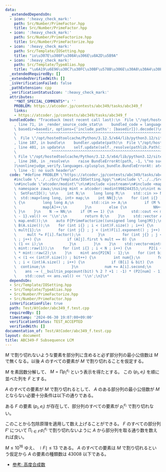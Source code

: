 ```yaml
---
data:
  _extendedDependsOn:
  - icon: ':heavy_check_mark:'
    path: Src/Number/PrimeFactor.hpp
    title: Src/Number/PrimeFactor.hpp
  - icon: ':heavy_check_mark:'
    path: Src/Number/PrimeFactorize.hpp
    title: Src/Number/PrimeFactorize.hpp
  - icon: ':heavy_check_mark:'
    path: Src/Template/IOSetting.hpp
    title: "io\u307E\u308F\u308A\u306E\u8A2D\u5B9A"
  - icon: ':heavy_check_mark:'
    path: Src/Template/TypeAlias.hpp
    title: "\u6A19\u6E96\u30C7\u30FC\u30BF\u578B\u306E\u30A8\u30A4\u30EA\u30A2\u30B9"
  _extendedRequiredBy: []
  _extendedVerifiedWith: []
  _isVerificationFailed: false
  _pathExtension: cpp
  _verificationStatusIcon: ':heavy_check_mark:'
  attributes:
    '*NOT_SPECIAL_COMMENTS*': ''
    PROBLEM: https://atcoder.jp/contests/abc349/tasks/abc349_f
    links:
    - https://atcoder.jp/contests/abc349/tasks/abc349_f
  bundledCode: "Traceback (most recent call last):\n  File \"/opt/hostedtoolcache/Python/3.12.5/x64/lib/python3.12/site-packages/onlinejudge_verify/documentation/build.py\"\
    , line 71, in _render_source_code_stat\n    bundled_code = language.bundle(stat.path,\
    \ basedir=basedir, options={'include_paths': [basedir]}).decode()\n          \
    \         ^^^^^^^^^^^^^^^^^^^^^^^^^^^^^^^^^^^^^^^^^^^^^^^^^^^^^^^^^^^^^^^^^^^^^^^^^^^^^^^^^\n\
    \  File \"/opt/hostedtoolcache/Python/3.12.5/x64/lib/python3.12/site-packages/onlinejudge_verify/languages/cplusplus.py\"\
    , line 187, in bundle\n    bundler.update(path)\n  File \"/opt/hostedtoolcache/Python/3.12.5/x64/lib/python3.12/site-packages/onlinejudge_verify/languages/cplusplus_bundle.py\"\
    , line 401, in update\n    self.update(self._resolve(pathlib.Path(included), included_from=path))\n\
    \                ^^^^^^^^^^^^^^^^^^^^^^^^^^^^^^^^^^^^^^^^^^^^^^^^^^^^^^^^^\n \
    \ File \"/opt/hostedtoolcache/Python/3.12.5/x64/lib/python3.12/site-packages/onlinejudge_verify/languages/cplusplus_bundle.py\"\
    , line 260, in _resolve\n    raise BundleErrorAt(path, -1, \"no such header\"\
    )\nonlinejudge_verify.languages.cplusplus_bundle.BundleErrorAt: atcoder/modint:\
    \ line -1: no such header\n"
  code: "#define PROBLEM \"https://atcoder.jp/contests/abc349/tasks/abc349_f\"\n\n\
    #include \"../../Src/Template/IOSetting.hpp\"\n#include \"../../Src/Number/PrimeFactorize.hpp\"\
    \n#include \"atcoder/modint\"\n\n#include <iostream>\n#include <map>\n\nusing\
    \ namespace zawa;\nusing mint = atcoder::modint998244353;\n\nint main() {\n  \
    \  SetFastIO(); \n\n    int N;\n    long long M;\n    std::cin >> N >> M;\n  \
    \  std::map<long long, int> map;\n    int NN{};\n    for (int i{} ; i < N ; i++)\
    \ {\n        long long A;\n        std::cin >> A;\n        if (M % A == 0) {\n\
    \            map[A]++;\n        }\n        else {\n            NN++;\n       \
    \ }\n    }\n    N -= NN;\n    if (M == 1) {\n        std::cout << mint{mint::raw(2).pow(N)\
    \ - 1}.val() << '\\n';\n        return 0;\n    }\n    std::vector A(map.begin(),\
    \ map.end());\n    auto F{PrimeFactorize((unsigned long long)M)};\n    std::vector<int>\
    \ B(A.size());\n    for (int i{} ; i < (int)F.size() ; i++) {\n        long long\
    \ mult{1};\n        for (int j{} ; j < (int)F[i].exponent() ; j++) {\n       \
    \     mult *= F[i].factor();\n        }\n        for (int j{} ; j < (int)A.size()\
    \ ; j++) {\n            if (A[j].first % mult == 0) {\n                B[j] |=\
    \ (1 << i);\n            }\n        }\n    }\n    std::vector<mint> P2(N + 1,\
    \ mint::raw(1));\n    for (int i{} ; i < N ; i++) {\n        P2[i + 1] = P2[i]\
    \ * mint::raw(2);\n    }\n    mint ans{P2[N] - 1};\n    for (int bit{1} ; bit\
    \ < (1 << (int)F.size()) ; bit++) {\n        int num{};\n        for (int i{}\
    \ ; i < (int)A.size() ; i++) {\n            if (B[i] & bit) {\n              \
    \  continue;\n            }\n            num += A[i].second;\n        }\n    \
    \    ans -= (__builtin_popcount(bit) % 2 ? +1 : -1) * (P2[num] - 1);\n    }\n\
    \    std::cout << ans.val() << '\\n';\n}\n"
  dependsOn:
  - Src/Template/IOSetting.hpp
  - Src/Template/TypeAlias.hpp
  - Src/Number/PrimeFactorize.hpp
  - Src/Number/PrimeFactor.hpp
  isVerificationFile: true
  path: Test/AtCoder/abc349_f.test.cpp
  requiredBy: []
  timestamp: '2024-06-30 19:07:00+09:00'
  verificationStatus: TEST_ACCEPTED
  verifiedWith: []
documentation_of: Test/AtCoder/abc349_f.test.cpp
layout: document
title: ABC349-F Subsequence LCM
---
```


$M$ で割り切れないような要素を部分列に含めると必ず部分列の最小公倍数は $M$ で無くなる。以後 $A$ のすべての要素が $M$ で割り切れることを仮定する。

$M$ を素因数分解して、 $M = \prod p_{i}^{e_{i}}$ という表示を得たとする。 この $(p_{i}, e_{i})$ を順に並べた列を $F$ とする。

$A$ のすべての要素が $M$ で割り切れるとして、 $A$ のある部分列の最小公倍数が $M$ とならない必要十分条件は以下の通りである。

ある $F$ の要素 $(p_{i}, e_{i})$ が存在して、部分列のすべての要素が $p_{i}^{e_{i}}$ で割り切れない。

このことから包除原理を適用して数え上げることができる。 $F$ のすべての部分列 $F'$ について $\prod_{i\in F'} p_{i}^{e_{i}}$ で割り切れないように $A$ から部分列を取る通り数を数えれば良い。

$M\le 10^{16}$ ゆえ、 $\mid F \mid \le 13$ である。 $A$ のすべての要素は $M$ で割り切れるという仮定から $A$ の要素の種類数は $43008$ 以下である。

- [参考: 高度合成数](https://algo-method.com/descriptions/92)
